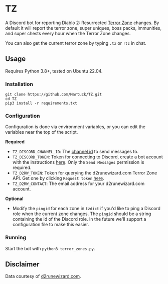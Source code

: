 # TZ

A Discord bot for reporting Diablo 2: Resurrected [Terror Zone](https://d2runewizard.com/terror-zone-tracker) changes. By default it will report the terror zone, super uniques, boss packs, immunities, and super chests every hour when the Terror Zone changes.

You can also get the current terror zone by typing `.tz` or `!tz` in chat.

## Usage

Requires Python 3.8+, tested on Ubuntu 22.04.

### Installation

```
git clone https://github.com/Martuck/TZ.git
cd TZ
pip3 install -r requirements.txt
```

### Configuration

Configuration is done via environment variables, or you can edit the variables near the top of the script.

**Required**
 - `TZ_DISCORD_CHANNEL_ID`: The [channel id](https://support.discord.com/hc/en-us/articles/206346498-Where-can-I-find-my-User-Server-Message-ID-) to send messages to.
 - `TZ_DISCORD_TOKEN`: Token for connecting to Discord, create a bot account with the instructions [here](https://discordpy.readthedocs.io/en/stable/discord.html). Only the `Send Messages` permission is required.
 - `TZ_D2RW_TOKEN`: Token for querying the d2runewizard.com Terror Zone API. Get one by clicking `Request token` [here](https://d2runewizard.com/integration#terror-zone-tracker).
 - `TZ_D2RW_CONTACT`: The email address for your d2runewizard.com account.

**Optional**
 - Modify the `pingid` for each zone in `tzdict` if you'd like to ping a Discord role when the current zone changes. The `pingid` should be a string containing the id of the Discord role. In the future we'll support a configuration file to make this easier.

### Running

Start the bot with `python3 terror_zones.py`.

## Disclaimer

Data courtesy of [d2runewizard.com](https://d2runewizard.com/terror-zone-tracker).
